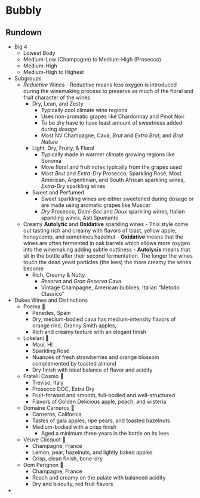 # Bubbly
## Rundown
- Big 4
	- Lowest Body
	- Medium-Low (Champagne) to Medium-High (Prosecco)
	- Medium-High
	- Medium-High to Highest
- Subgroups
	- *Reductive* Wines
			- Reductive means less oxygen is introduced during the winemaking process to preserve as much of the floral and fruit character of the wines
		- Dry, Lean, and Zesty
			- Typically cool climate wine regions
			- Uses non-aromatic grapes like Chardonnay and Pinot Noir
			- To be dry have to have least amount of sweetness added during *dosage*
			- Most NV Champagne, Cava, *Brut* and *Extra Brut*, and *Brut Nature*
		- Light, Dry, Fruity, & Floral
			- Typically made in warmer climate growing regions like Sonoma
			- More floral and fruit notes typically from the grapes used
			- Most *Brut* and *Extra-Dry* Prosecco, Sparkling Rosé, Most American, Argentinian, and South African sparkling wines, *Extra-Dry* sparkling wines
		- Sweet and Perfumed
			- Sweet sparkling wines are either sweetened during dosage or are made using aromatic grapes like Muscat
			- *Dry* Prosecco, *Demi-Sec* and *Doux* sparkling wines, Italian sparkling wines, Asti Spumante
	- Creamy **Autolytic** and **Oxidative** sparkling wines
			- This style come out tasting rich and creamy with flavors of toast, yellow apple, honeycomb, and sometimes hazelnut
			- **Oxidative** means that the wines are often fermented in oak barrels which allows more oxygen into the winemaking adding subtle nuttiness
			- **Autolysis** means that sit in the bottle after their second fermentation.  The longer the wines touch the dead yeast particles (the lees) the more creamy the wines become
		- Rich, Creamy & Nutty
			- *Reserva* and *Gran Reserva* Cava
			- Vintage Champagne, American bubbles, Italian “Metodo Classico”
- Dukes Wines and Distinctions
	- Poema 🍷
		- Penedes, Spain
		- Dry, medium-bodied cava has medium-intensity flavors of orange rind, Granny Smith apples, 
		- Rich and creamy texture with an elegant finish
	- Lokelani 🍷
		- Maui, HI
		- Sparkling Rosé
		- Nuances of fresh strawberries and orange blossom complemented by toasted almond
		- Dry finish with ideal balance of flavor and acidity
	- Fratelli Cosmo 🍾
		- Treviso, Italy
		- Prosecco DOC, Extra Dry
		- Fruit-forward and smooth, full-bodied and well-structured
		- Flavors of Golden Delicious apple, peach, and wisteria
	- Domaine Carneros 🍾
		- Carneros, California
		- Tastes of gala apples, ripe pears, and toasted hazelnuts
		- Medium-bodied with a crisp finish
			- Aged a minimum three years in the bottle on its lees
	- Veuve Clicquot 🍾
		- Champagne, France
		- Lemon, pear, hazelnuts, and lightly baked apples
		- Crisp, clean finish, bone-dry
	- Dom Perignon 🍾
		- Champagne, France
		- Reach and creamy on the palate with balanced acidity
		- Dry and biscuity, red fruit flavors
- 